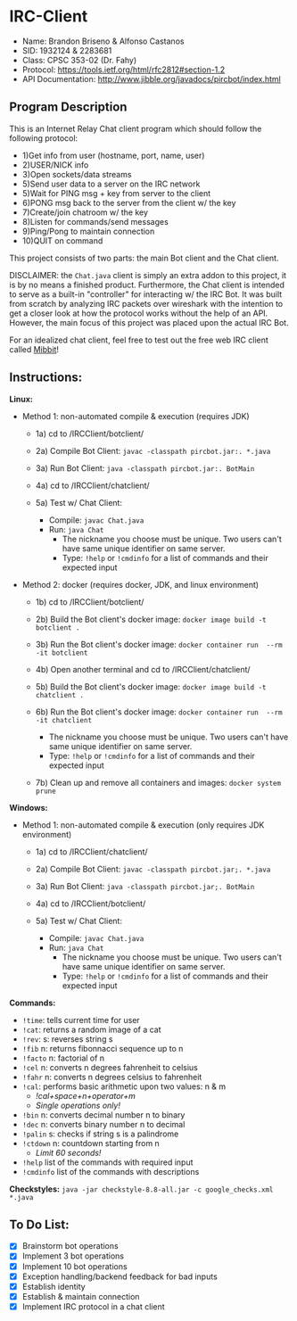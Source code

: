 # IRC-Client
* Name: Brandon Briseno & Alfonso Castanos
* SID: 1932124 & 2283681
* Class: CPSC 353-02 (Dr. Fahy)
* Protocol: https://tools.ietf.org/html/rfc2812#section-1.2
* API Documentation: http://www.jibble.org/javadocs/pircbot/index.html

## Program Description
This is an Internet Relay Chat client program which should follow the following protocol:
*  1)Get info from user (hostname, port, name, user)
*  2)USER/NICK info
*  3)Open sockets/data streams
*  5)Send user data to a server on the IRC network
*  5)Wait for PING msg + key from server to the client
*  6)PONG msg back to the server from the client w/ the key
*  7)Create/join chatroom w/ the key
*  8)Listen for commands/send messages
*  9)Ping/Pong to maintain connection
*  10)QUIT on command

This project consists of two parts: the main Bot client and the Chat client. 

DISCLAIMER: the ```Chat.java``` client is simply an extra addon to this project, it is by no means a finished product. Furthermore, the Chat client is intended to serve as a built-in "controller" for interacting w/ the IRC Bot. It was built from scratch by analyzing IRC packets over wireshark with the intention to get a closer look at how the protocol works without the help of an API. However, the main focus of this project was placed upon the actual IRC Bot. 

For an idealized chat client, feel free to test out the free web IRC client called [Mibbit](https://client00.chat.mibbit.com/?channel=%23TeamSameTeam&server=irc.synirc.net)!

## Instructions:
**Linux:**

* Method 1: non-automated  compile & execution  (requires JDK)

    * 1a) cd to /IRCClient/botclient/

    * 2a) Compile Bot Client: ```javac -classpath pircbot.jar:. *.java```

    * 3a) Run Bot Client: ```java -classpath pircbot.jar:. BotMain```

    * 4a) cd to /IRCClient/chatclient/

    * 5a) Test w/ Chat Client:
      * Compile: ```javac Chat.java```
      * Run: ```java Chat```
        * The nickname you choose must be unique. Two users can't have same unique identifier on same server.
        * Type: ```!help``` or ```!cmdinfo``` for a list of commands and their expected input

* Method 2: docker (requires docker, JDK, and linux environment)

    * 1b) cd to /IRCClient/botclient/

    * 2b) Build the Bot client's docker image: ```docker image build -t botclient .```
    
    * 3b) Run the Bot client's docker image: ```docker container run  --rm  -it botclient```

    * 4b) Open another terminal and cd to /IRCClient/chatclient/
    
    * 5b) Build the Bot client's docker image: ```docker image build -t chatclient .```
    
    * 6b) Run the Bot client's docker image: ```docker container run  --rm  -it chatclient```
        * The nickname you choose must be unique. Two users can't have same unique identifier on same server.
        * Type: ```!help``` or ```!cmdinfo``` for a list of commands and their expected input
    
    * 7b) Clean up and remove all containers and images: ```docker system prune```


**Windows:**

* Method 1: non-automated  compile & execution (only requires JDK environment)

    * 1a) cd to /IRCClient/chatclient/

    * 2a) Compile Bot Client: ```javac -classpath pircbot.jar;. *.java```

    * 3a) Run Bot Client: ```java -classpath pircbot.jar;. BotMain```
    
    * 4a) cd to /IRCClient/botclient/

    * 5a) Test w/ Chat Client:
      * Compile: ```javac Chat.java```
      * Run: ```java Chat```
        * The nickname you choose must be unique. Two users can't have same unique identifier on same server.
        * Type: ```!help``` or ```!cmdinfo``` for a list of commands and their expected input

**Commands:**
* ```!time```: tells current time for user
* ```!cat```: returns a random image of a cat
* ```!rev```: s: reverses string s
* ```!fib``` n: returns fibonnacci sequence up to n
* ```!facto``` n: factorial of n
* ```!cel``` n: converts n degrees fahrenheit to celsius
* ```!fahr``` n: converts n degrees celsius to fahrenheit
* ```!cal```: performs basic arithmetic upon two values: n & m
  * *!cal+space+n+operator+m*
  * *Single operations only!*
* ```!bin``` n: converts decimal number n to binary
* ```!dec``` n: converts binary number n to decimal
* ```!palin``` s: checks if string s is a palindrome
* ```!ctdown``` n: countdown starting from n
  * *Limit 60 seconds!*
* ```!help``` list of the commands with required input
* ```!cmdinfo``` list of the commands with descriptions

**Checkstyles:**
```java -jar checkstyle-8.8-all.jar -c google_checks.xml *.java```

## To Do List:

- [x] Brainstorm bot operations
- [x] Implement 3 bot operations
- [x] Implement 10 bot operations
- [x] Exception handling/backend feedback for bad inputs
- [x] Establish identity
- [x] Establish & maintain connection
- [x] Implement IRC protocol in a chat client
